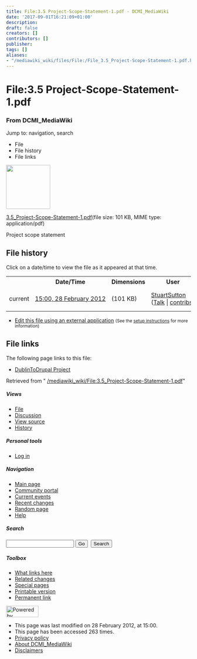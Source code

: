 ```yaml
---
title: File:3.5 Project-Scope-Statement-1.pdf - DCMI_MediaWiki
date: '2017-09-01T16:21:09+01:00'
description: 
draft: false
creators: []
contributors: []
publisher: 
tags: []
aliases:
- "/mediawiki_wiki/files/File:/File_3.5_Project-Scope-Statement-1.pdf.html"
---
```


<a id="top"></a>
# File:3.5 Project-Scope-Statement-1.pdf

### From DCMI\_MediaWiki

Jump to: navigation, search
<!-- start content -->
- File
- File history
- File links

 [<img alt="" src="/skins/common/images/icons/fileicon-pdf.png" width="120" height="120">](/mediawiki_wiki/files/3.5_Project-Scope-Statement-1.pdf)

[3.5\_Project-Scope-Statement-1.pdf](/mediawiki_wiki/files/3.5_Project-Scope-Statement-1.pdf)‎(file size: 101 KB, MIME type: application/pdf)

Project scope statement

<!-- 
NewPP limit report
Preprocessor node count: 1/1000000
Post-expand include size: 0/2097152 bytes
Template argument size: 0/2097152 bytes
Expensive parser function count: 0/100
-->
## File history

Click on a date/time to view the file as it appeared at that time.

<table class="wikitable filehistory">
  <tr>
    <td></td>
    <th>Date/Time</th>
    <th>Dimensions</th>
    <th>User</th>
    <th>Comment</th>
  </tr>
  <tr>
    <td>current</td>
    <td class="filehistory-selected" style="white-space: nowrap;"><a href="/mediawiki_wiki/files/3.5_Project-Scope-Statement-1.pdf">15:00, 28 February 2012</a></td>
    <td> <span style="white-space: nowrap;">(101 KB)</span>
    </td>
    <td>
      <a href="/index.php?title=User:StuartSutton&amp;action=edit&amp;redlink=1" class="new mw-userlink" title="User:StuartSutton (page does not exist)">StuartSutton</a> <span style="white-space: nowrap;"> <span class="mw-usertoollinks">(<a href="/index.php?title=User_talk:StuartSutton&amp;action=edit&amp;redlink=1" class="new" title="User talk:StuartSutton (page does not exist)">Talk</a> | <a href="/index.php/Special:Contributions/StuartSutton" title="Special:Contributions/StuartSutton">contribs</a>)</span></span>
    </td>
    <td> <span class="comment">(Project scope statement)</span>
    </td>
  </tr>
</table>

  

- [Edit this file using an external application](/index.php?title=File:3.5_Project-Scope-Statement-1.pdf&action=edit&externaledit=true&mode=file "File:3.5 Project-Scope-Statement-1.pdf") <small>(See the <a href="http://www.mediawiki.org/wiki/Manual:External_editors" class="external text" rel="nofollow">setup instructions</a> for more information)</small>

## File links

The following page links to this file:

- [DublinToDrupal Project](/index.php/DublinToDrupal_Project "DublinToDrupal Project")

Retrieved from " [/mediawiki_wiki/File:3.5\_Project-Scope-Statement-1.pdf](/mediawiki_wiki/files/File:/File:3.5_Project-Scope-Statement-1.pdf.html)"

<!-- end content -->

##### Views

- [File](/mediawiki_wiki/files/File:/File:3.5_Project-Scope-Statement-1.pdf.html)
- [Discussion](/index.php?title=File_talk:3.5_Project-Scope-Statement-1.pdf&action=edit&redlink=1 "Discussion about the content page [t]")
- [View source](/index.php?title=File:3.5_Project-Scope-Statement-1.pdf&action=edit "This page is protected.
You can view its source [e]")
- [History](/index.php?title=File:3.5_Project-Scope-Statement-1.pdf&action=history "Past revisions of this page [h]")

##### Personal tools

- [Log in](/index.php?title=Special:UserLogin&returnto=File:3.5_Project-Scope-Statement-1.pdf "You are encouraged to log in; however, it is not mandatory [o]")

<script type="text/javascript"> if (window.isMSIE55) fixalpha(); </script>

##### Navigation

- [Main page](/index.php/Main_Page "Visit the main page [z]")
- [Community portal](/index.php/DCMI_MediaWiki:Community_portal "About the project, what you can do, where to find things")
- [Current events](/index.php/DCMI_MediaWiki:Current_events "Find background information on current events")
- [Recent changes](/index.php/Special:RecentChanges "The list of recent changes in the wiki [r]")
- [Random page](/index.php/Special:Random "Load a random page [x]")
- [Help](/index.php/Help:Contents "The place to find out")

##### <label for="searchInput">Search</label>

<form action="/index.php" id="searchform">
				<input type="hidden" name="title" value="Special:Search">
				<input id="searchInput" title="Search DCMI_MediaWiki" accesskey="f" type="search" name="search">
				<input type="submit" name="go" class="searchButton" id="searchGoButton" value="Go" title="Go to a page with this exact name if exists"> 
				<input type="submit" name="fulltext" class="searchButton" id="mw-searchButton" value="Search" title="Search the pages for this text">
			</form>

##### Toolbox

- [What links here](/index.php/Special:WhatLinksHere/File:3.5_Project-Scope-Statement-1.pdf "List of all wiki pages that link here [j]")
- [Related changes](/index.php/Special:RecentChangesLinked/File:3.5_Project-Scope-Statement-1.pdf "Recent changes in pages linked from this page [k]")
- [Special pages](/index.php/Special:SpecialPages "List of all special pages [q]")
- [Printable version](/index.php?title=File:3.5_Project-Scope-Statement-1.pdf&printable=yes "Printable version of this page [p]")
- [Permanent link](/index.php?title=File:3.5_Project-Scope-Statement-1.pdf&oldid=2759 "Permanent link to this revision of the page")

<!-- end of the left (by default at least) column -->

 [<img src="/skins/common/images/poweredby_mediawiki_88x31.png" height="31" width="88" alt="Powered by MediaWiki">](http://www.mediawiki.org/)

- This page was last modified on 28 February 2012, at 15:00.
- This page has been accessed 263 times.
- [Privacy policy](/index.php/DCMI_MediaWiki:Privacy_policy "DCMI MediaWiki:Privacy policy")
- [About DCMI\_MediaWiki](/index.php/DCMI_MediaWiki:About "DCMI MediaWiki:About")
- [Disclaimers](/index.php/DCMI_MediaWiki:General_disclaimer "DCMI MediaWiki:General disclaimer")

<script>if (window.runOnloadHook) runOnloadHook();</script><!-- Served in 0.459 secs. -->
